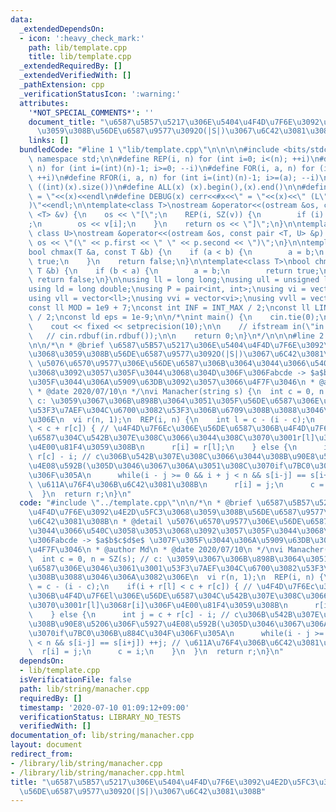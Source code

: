 ```yaml
---
data:
  _extendedDependsOn:
  - icon: ':heavy_check_mark:'
    path: lib/template.cpp
    title: lib/template.cpp
  _extendedRequiredBy: []
  _extendedVerifiedWith: []
  _pathExtension: cpp
  _verificationStatusIcon: ':warning:'
  attributes:
    '*NOT_SPECIAL_COMMENTS*': ''
    document_title: "\u6587\u5B57\u5217\u306E\u5404\u4F4D\u7F6E\u3092\u4E2D\u5FC3\u3068\
      \u3059\u308B\u56DE\u6587\u9577\u3092O(|S|)\u3067\u6C42\u3081\u308B"
    links: []
  bundledCode: "#line 1 \"lib/template.cpp\"\n\n\n\n#include <bits/stdc++.h>\n\nusing\
    \ namespace std;\n\n#define REP(i, n) for (int i=0; i<(n); ++i)\n#define RREP(i,\
    \ n) for (int i=(int)(n)-1; i>=0; --i)\n#define FOR(i, a, n) for (int i=(a); i<(n);\
    \ ++i)\n#define RFOR(i, a, n) for (int i=(int)(n)-1; i>=(a); --i)\n\n#define SZ(x)\
    \ ((int)(x).size())\n#define ALL(x) (x).begin(),(x).end()\n\n#define DUMP(x) cerr<<#x<<\"\
    \ = \"<<(x)<<endl\n#define DEBUG(x) cerr<<#x<<\" = \"<<(x)<<\" (L\"<<__LINE__<<\"\
    )\"<<endl;\n\ntemplate<class T>\nostream &operator<<(ostream &os, const vector\
    \ <T> &v) {\n    os << \"[\";\n    REP(i, SZ(v)) {\n        if (i) os << \", \"\
    ;\n        os << v[i];\n    }\n    return os << \"]\";\n}\n\ntemplate<class T,\
    \ class U>\nostream &operator<<(ostream &os, const pair <T, U> &p) {\n    return\
    \ os << \"(\" << p.first << \" \" << p.second << \")\";\n}\n\ntemplate<class T>\n\
    bool chmax(T &a, const T &b) {\n    if (a < b) {\n        a = b;\n        return\
    \ true;\n    }\n    return false;\n}\n\ntemplate<class T>\nbool chmin(T &a, const\
    \ T &b) {\n    if (b < a) {\n        a = b;\n        return true;\n    }\n   \
    \ return false;\n}\n\nusing ll = long long;\nusing ull = unsigned long long;\n\
    using ld = long double;\nusing P = pair<int, int>;\nusing vi = vector<int>;\n\
    using vll = vector<ll>;\nusing vvi = vector<vi>;\nusing vvll = vector<vll>;\n\n\
    const ll MOD = 1e9 + 7;\nconst int INF = INT_MAX / 2;\nconst ll LINF = LLONG_MAX\
    \ / 2;\nconst ld eps = 1e-9;\n\n/*\nint main() {\n    cin.tie(0);\n    ios::sync_with_stdio(false);\n\
    \    cout << fixed << setprecision(10);\n\n    // ifstream in(\"in.txt\");\n \
    \   // cin.rdbuf(in.rdbuf());\n\n    return 0;\n}\n*/\n\n\n#line 2 \"lib/string/manacher.cpp\"\
    \n\n/*\n * @brief \u6587\u5B57\u5217\u306E\u5404\u4F4D\u7F6E\u3092\u4E2D\u5FC3\
    \u3068\u3059\u308B\u56DE\u6587\u9577\u3092O(|S|)\u3067\u6C42\u3081\u308B\n * @detail\
    \ \u5076\u6570\u9577\u306E\u56DE\u6587\u306B\u3064\u3044\u3066\u540C\u3058\u3053\
    \u3068\u3092\u3057\u305F\u3044\u3068\u304D\u306F\u306Fabcde -> $a$b$c$d$e$ \u307F\
    \u305F\u3044\u306A\u5909\u63DB\u3092\u3057\u3066\u4F7F\u3046\n * @author Md\n\
    \ * @date 2020/07/10\n */\nvi Manacher(string s) {\n  int c = 0, n = SZ(s); //\
    \ c: \u3059\u3067\u306B\u898B\u3064\u3051\u305F\u56DE\u6587\u306E\u3046\u3061\u3001\
    \u53F3\u7AEF\u304C\u6700\u3082\u53F3\u306B\u6709\u308B\u3088\u3046\u306A\u3082\
    \u306E\n  vi r(n, 1);\n  REP(i, n) {\n    int l = c - (i - c);\n    if(i + r[l]\
    \ < c + r[c]) { // \u4F4D\u7F6Ec\u306E\u56DE\u6587\u306B\u4F4D\u7F6El\u306E\u56DE\
    \u6587\u304C\u542B\u307E\u308C\u3066\u3044\u308C\u3070\u3001r[l]\u3068r[i]\u306F\
    \u4E00\u81F4\u3059\u308B\n      r[i] = r[l];\n    } else {\n      int j = c +\
    \ r[c] - i; // c\u306B\u542B\u307E\u308C\u3066\u3044\u308B\u90E8\u5206\u306F\u5927\
    \u4E08\u592B(\u305D\u3046\u3067\u306A\u3051\u308C\u3070if\u7BC0\u306B\u884C\u304F\
    \u306F\u305A\n      while(i - j >= 0 && i + j < n && s[i-j] == s[i+j]) ++j; //\
    \ \u611A\u76F4\u306B\u6C42\u3081\u308B\n      r[i] = j;\n      c = i;\n    }\n\
    \  }\n  return r;\n}\n"
  code: "#include \"../template.cpp\"\n\n/*\n * @brief \u6587\u5B57\u5217\u306E\u5404\
    \u4F4D\u7F6E\u3092\u4E2D\u5FC3\u3068\u3059\u308B\u56DE\u6587\u9577\u3092O(|S|)\u3067\
    \u6C42\u3081\u308B\n * @detail \u5076\u6570\u9577\u306E\u56DE\u6587\u306B\u3064\
    \u3044\u3066\u540C\u3058\u3053\u3068\u3092\u3057\u305F\u3044\u3068\u304D\u306F\
    \u306Fabcde -> $a$b$c$d$e$ \u307F\u305F\u3044\u306A\u5909\u63DB\u3092\u3057\u3066\
    \u4F7F\u3046\n * @author Md\n * @date 2020/07/10\n */\nvi Manacher(string s) {\n\
    \  int c = 0, n = SZ(s); // c: \u3059\u3067\u306B\u898B\u3064\u3051\u305F\u56DE\
    \u6587\u306E\u3046\u3061\u3001\u53F3\u7AEF\u304C\u6700\u3082\u53F3\u306B\u6709\
    \u308B\u3088\u3046\u306A\u3082\u306E\n  vi r(n, 1);\n  REP(i, n) {\n    int l\
    \ = c - (i - c);\n    if(i + r[l] < c + r[c]) { // \u4F4D\u7F6Ec\u306E\u56DE\u6587\
    \u306B\u4F4D\u7F6El\u306E\u56DE\u6587\u304C\u542B\u307E\u308C\u3066\u3044\u308C\
    \u3070\u3001r[l]\u3068r[i]\u306F\u4E00\u81F4\u3059\u308B\n      r[i] = r[l];\n\
    \    } else {\n      int j = c + r[c] - i; // c\u306B\u542B\u307E\u308C\u3066\u3044\
    \u308B\u90E8\u5206\u306F\u5927\u4E08\u592B(\u305D\u3046\u3067\u306A\u3051\u308C\
    \u3070if\u7BC0\u306B\u884C\u304F\u306F\u305A\n      while(i - j >= 0 && i + j\
    \ < n && s[i-j] == s[i+j]) ++j; // \u611A\u76F4\u306B\u6C42\u3081\u308B\n    \
    \  r[i] = j;\n      c = i;\n    }\n  }\n  return r;\n}\n"
  dependsOn:
  - lib/template.cpp
  isVerificationFile: false
  path: lib/string/manacher.cpp
  requiredBy: []
  timestamp: '2020-07-10 01:09:12+09:00'
  verificationStatus: LIBRARY_NO_TESTS
  verifiedWith: []
documentation_of: lib/string/manacher.cpp
layout: document
redirect_from:
- /library/lib/string/manacher.cpp
- /library/lib/string/manacher.cpp.html
title: "\u6587\u5B57\u5217\u306E\u5404\u4F4D\u7F6E\u3092\u4E2D\u5FC3\u3068\u3059\u308B\
  \u56DE\u6587\u9577\u3092O(|S|)\u3067\u6C42\u3081\u308B"
---
```

